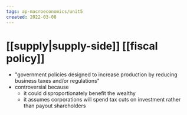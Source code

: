```yaml
---
tags: ap-macroeconomics/unit5 
created: 2022-03-08
---
```


# [[supply|supply-side]] [[fiscal policy]]

- "government policies designed to increase production by reducing business taxes and/or regulations"
- controversial because
	- it could disproportionately benefit the wealthy
	- it assumes corporations will spend tax cuts on investment rather than payout shareholders 
